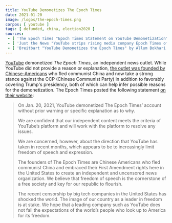 ```yaml
---
title: YouTube Demonetizes The Epoch Times
date: 2021-01-20
image: /logos/the-epoch-times.png
corpos: [ youtube ]
tags: [ defunded, china, election2020 ]
sources:
 - [ 'The Epoch Times "Epoch Times Statement on YouTube Demonetization" (29 Jan 2021)', 'www.theepochtimes.com/epoch-times-statement-on-youtube-demonetization_3677553.html' ]
 - [ 'Just the News "YouTube strips rising media company Epoch Times of ability to monetize video content" by Carrie Sheffield (26 Jan 2021)', 'archive.is/tXQRU' ]
 - [ 'Breitbart "YouTube Demonetizes the Epoch Times" by Allum Bokhari (27 Jan 2021)', 'archive.is/N8N6L' ]
---
```


[YouTube](/youtube/) demonetized _The Epoch Times_, an independent news outlet.
While YouTube did not provide a reason or explanation, [the outlet was founded
by Chinese-Americans](https://www.theepochtimes.com/about-us) who fled
communist China and now take a strong stance against the CCP (Chinese Communist
Party) in addition to favorably covering Trump's presidency, both of which can
help infer possible reasons for the demonetization. The Epoch Times posted the
following statement [on their
website](https://www.theepochtimes.com/epoch-times-statement-on-youtube-demonetization_3677553.html):

> On Jan. 20, 2021, YouTube demonetized The Epoch Times’ account without prior
> warning or specific explanation as to why.
>
> We are confident that our independent content meets the criteria of YouTube’s
> platform and will work with the platform to resolve any issues.
>
> We are concerned, however, about the direction that YouTube has taken in
> recent months, which appears to be to increasingly limit freedom of speech
> and expression.
>
> The founders of The Epoch Times are Chinese Americans who fled communist
> China and embraced their First Amendment rights here in the United States to
> create an independent and uncensored news organization. We believe that
> freedom of speech is the cornerstone of a free society and key for our
> republic to flourish.
>
> The recent censorship by big tech companies in the United States has shocked
> the world. The image of our country as a leader in freedom is at stake. We
> hope that a leading company such as YouTube does not fail the expectations of
> the world’s people who look up to America for its freedom.
